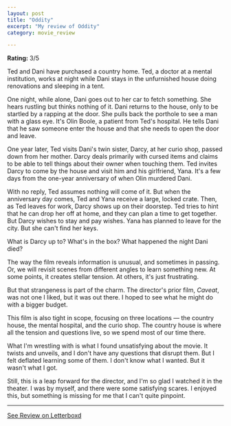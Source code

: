 ```yaml
---
layout: post
title: "Oddity"
excerpt: "My review of Oddity"
category: movie_review

---
```


**Rating:** 3/5

Ted and Dani have purchased a country home. Ted, a doctor at a mental institution, works at night while Dani stays in the unfurnished house doing renovations and sleeping in a tent.

One night, while alone, Dani goes out to her car to fetch something. She hears rustling but thinks nothing of it. Dani returns to the house, only to be startled by a rapping at the door. She pulls back the porthole to see a man with a glass eye. It's Olin Boole, a patient from Ted's hospital. He tells Dani that he saw someone enter the house and that she needs to open the door and leave.

One year later, Ted visits Dani's twin sister, Darcy, at her curio shop, passed down from her mother. Darcy deals primarily with cursed items and claims to be able to tell things about their owner when touching them. Ted invites Darcy to come by the house and visit him and his girlfriend, Yana. It's a few days from the one-year anniversary of when Olin murdered Dani.

With no reply, Ted assumes nothing will come of it. But when the anniversary day comes, Ted and Yana receive a large, locked crate. Then, as Ted leaves for work, Darcy shows up on their doorstep. Ted tries to hint that he can drop her off at home, and they can plan a time to get together. But Darcy wishes to stay and pay wishes. Yana has planned to leave for the city. But she can't find her keys.

What is Darcy up to? What's in the box? What happened the night Dani died?

The way the film reveals information is unusual, and sometimes in passing. Or, we will revisit scenes from different angles to learn something new. At some points, it creates stellar tension. At others, it's just frustrating.

But that strangeness is part of the charm. The director's prior film, <i>Caveat</i>, was not one I liked, but it was out there. I hoped to see what he might do with a bigger budget. 

This film is also tight in scope, focusing on three locations — the country house, the mental hospital, and the curio shop. The country house is where all the tension and questions live, so we spend most of our time there.

What I'm wrestling with is what I found unsatisfying about the movie. It twists and unveils, and I don't have any questions that disrupt them. But I felt deflated learning some of them. I don't know what I wanted. But it wasn't what I got.

Still, this is a leap forward for the director, and I'm so glad I watched it in the theater. I was by myself, and there were some satisfying scares. I enjoyed this, but something is missing for me that I can't quite pinpoint.

<hr>

[See Review on Letterboxd](https://boxd.it/6Umfgz)
